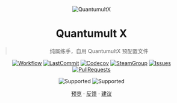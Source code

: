 <div align="center">

![QuantumultX](https://raw.githubusercontent.com/Koolson/Qure/master/IconSet/Color/Quantumult_X.png "QuantumultX")

# Quantumult X

> 纯属练手，自用 QuantumultX 预配置文件

[![Workflow](https://img.shields.io/github/workflow/status/ciocola/QuanX/CI/main?label=Actions&logo=github&cacheSeconds=600 "Workflow")](https://github.com/ciocola/QuanX/actions?query=workflow%3ACI+branch%3Amain)
[![LastCommit](https://img.shields.io/github/last-commit/ciocola/QuanX.svg?label=Updated&logo=github&cacheSeconds=600 "LastCommit")](https://github.com/ciocola/QuanX/commits)
[![Codecov](https://codecov.io/gh/ciocola/QuanX/branch/master/graph/badge.svg "Codecov")](https://codecov.io/gh/ciocola/QuanX)
[![SteamGroup](https://img.shields.io/badge/Steam-group-yellowgreen.svg?logo=steam "SteamGroup")](https://steamcommunity.com/groups/archiasf)
[![Issues](https://img.shields.io/github/issues/ciocola/QuanX?label=Issues&logo=github&cacheSeconds=600&color=0088ff "Issues")](https://github.com/ciocola/QuanX/issues)
[![PullRequests](https://img.shields.io/github/issues-pr/ciocola/QuanX?label=PullRequests&logo=github&cacheSeconds=600&color=0088ff "PullRequests")](https://github.com/ciocola/QuanX/pulls)

![Supported](https://img.shields.io/badge/Supported%20by-VSCode%20%E2%86%92-gray.svg?colorA=655BE1&colorB=4F44D6&style=for-the-badge)
![Supported](https://img.shields.io/badge/Supported%20by-Node%20%E2%86%92-gray.svg?colorA=61c265&colorB=4CAF50&style=for-the-badge)

[预览](QuanX.conf)
·
[反馈](https://github.com/ciocola/QuanX/issues/new/choose)
·
[建议](https://github.com/ciocola/QuanX/issues/new/choose)

</div>
